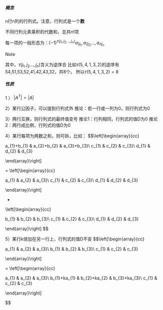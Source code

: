 ##### 概念
n行n列的行列式。注意，行列式是一个**数**

不同行列元素乘积的代数和，总共$n!$项

每一项的一般形态为：$(-1)^{\tau(j_{1},j_{2}\dots,j_{n})}a_{1j_{1}},a_{2j_{2}}\dots,a_{nj_{n}}$

> [!NOTE]
> 其中，$\tau(j_{1},j_{2}\dots,j_{n})$含义为逆序合
> 比如$\tau(5,4,1,3,2)$的逆序有54,51,53,52,41,42,43,32，共8个。
> 所以$\tau(5,4,1,3,2)=8$


##### 性质
1 ） $|A^T|=|A|$

2）某行公因子，可以提到行列式外
推论：若一行或一列为0，则行列式为0

3）两行互换，则行列式的最终值变号
推论1：行列相同，行列式的值D为0
推论2：两行成比例，行列式的值D为0

4）某行每项为两数之和，则可拆，比如：
$$\left[\begin{array}{cc}

a_{1}+b_{1} & a_{2}+b_{2} & a_{3}+b_{3}\\
c_{1} & c_{2} & c_{3}\\
d_{1} & d_{2} & d_{3}

\end{array}\right]

=
\left[\begin{array}{cc}

a_{1} & a_{2} & a_{3}\\
c_{1} & c_{2} & c_{3}\\
d_{1} & d_{2} & d_{3}

\end{array}\right]

+
\left[\begin{array}{cc}

b_{1} & b_{2} & b_{3}\\
c_{1} & c_{2} & c_{3}\\
d_{1} & d_{2} & d_{3}

\end{array}\right]
$$

5）某行k倍加在另一行上，行列式的值D不变
$$\left[\begin{array}{cc}

a_{1} & a_{2} & a_{3}\\
b_{1} & b_{2} & b_{3}\\
c_{1} & c_{2} & c_{3}

\end{array}\right]

=
\left[\begin{array}{cc}

a_{1} & a_{2} & a_{3}\\
b_{1}+ka_{1} & b_{2}+ka_{2} & b_{3}+ka_{3}\\
c_{1} & c_{2} & c_{3}

\end{array}\right]

$$